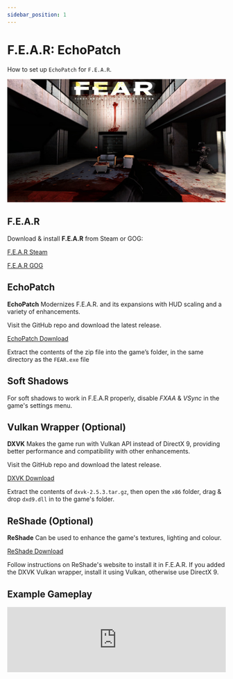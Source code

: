 ```yaml
---
sidebar_position: 1
---
```


# F.E.A.R: EchoPatch

How to set up `EchoPatch` for `F.E.A.R`.

![F.E.A.R](./img/fear-echopatch.jpg)

## F.E.A.R

Download & install **F.E.A.R** from Steam or GOG:

[F.E.A.R Steam](https://store.steampowered.com/app/21090/FEAR/)

[F.E.A.R GOG](https://www.gog.com/en/game/fear_platinum)

## EchoPatch

**EchoPatch** Modernizes F.E.A.R. and its expansions with HUD scaling and a variety of enhancements.

Visit the GitHub repo and download the latest release.

[EchoPatch Download](https://github.com/Wemino/EchoPatch)

Extract the contents of the zip file into the game’s folder, in the same directory as the `FEAR.exe` file

## Soft Shadows

For soft shadows to work in F.E.A.R properly, disable *FXAA* & *VSync* in the game's settings menu.

## Vulkan Wrapper (Optional)

**DXVK** Makes the game run with Vulkan API instead of DirectX 9, providing better performance and compatibility with other enhancements.

Visit the GitHub repo and download the latest release.

[DXVK Download](https://github.com/doitsujin/dxvk)

Extract the contents of `dxvk-2.5.3.tar.gz`, then open the `x86` folder, drag & drop `dxd9.dll` in to the game's folder.

## ReShade (Optional)

**ReShade** Can be used to enhance the game's textures, lighting and colour.

[ReShade Download](https://reshade.me)

Follow instructions on ReShade's website to install it in F.E.A.R. If you added the DXVK Vulkan wrapper, install it using Vulkan, otherwise use DirectX 9.

## Example Gameplay

<iframe width="100%" style={{"aspect-ratio": "16 / 9"}} src="https://www.youtube.com/embed/krmG3fNDC8k" title="Populous: The Beginning" frameborder="0" allow="accelerometer; autoplay; clipboard-write; encrypted-media; gyroscope; picture-in-picture; web-share" referrerpolicy="strict-origin-when-cross-origin" allowfullscreen></iframe>